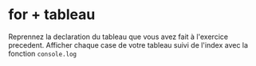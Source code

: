 # for + tableau

Reprennez la declaration du tableau que vous avez fait à l'exercice precedent.
Afficher chaque case de votre tableau suivi de l'index avec la fonction `console.log`
